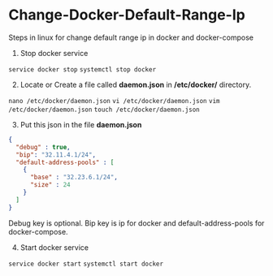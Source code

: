 # Change-Docker-Default-Range-Ip
Steps in linux for change default range ip in docker and docker-compose

1. Stop docker service

`service docker stop`
`systemctl stop docker`


2. Locate or Create a file called  **daemon.json** in **/etc/docker/** directory. 

`nano /etc/docker/daemon.json`
`vi /etc/docker/daemon.json`
`vim /etc/docker/daemon.json`
`touch /etc/docker/daemon.json`

3. Put this json in the file **daemon.json**

```json
{
  "debug" : true,
  "bip": "32.11.4.1/24",
  "default-address-pools" : [
    {
      "base" : "32.23.6.1/24",
      "size" : 24
    }
  ]
}
```
Debug key is optional.
Bip key is ip for docker and default-address-pools for docker-compose.

4. Start docker service 

`service docker start`
`systemctl start docker`
